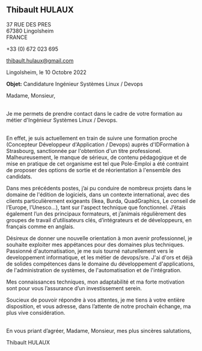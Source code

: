 <div class="flex-box">
<aside>

# Thibault HULAUX

37 RUE DES PRES  
67380 Lingolsheim  
FRANCE

+33 (0) 672 023 695

[thibault.hulaux@gmail.com](mailto:thibault.hulaux@gmail.com)

</aside>
<main>
<section class="date">

Lingolsheim, le 10 Octobre 2022

</section>
<section class="object">

**Objet:** Candidature Ingénieur Systèmes Linux / Devops

</section>
<section class="letter">

Madame, Monsieur,<br><br>

Je me permets de prendre contact dans le cadre de votre formation au métier d'Ingénieur Systèmes Linux / Devops.<br><br>

En effet, je suis actuellement en train de suivre une formation proche (Concepteur Développeur d'Application / Devops) auprès d'IDFormation à Strasbourg, sanctionnée par l'obtention d'un titre professionel. Malheureusement, le manque de sérieux, de contenu pédagogique et de mise en pratique de cet organisme est tel que Pole-Emploi a été contraint de proposer des options de sortie et de réorientation à l'ensemble des candidats.

Dans mes précédents postes, j’ai pu conduire de nombreux projets dans le domaine de l'édition de logiciels, dans un contexte international, avec des clients particulièrement exigeants (Ikea, Burda, QuadGraphics, Le conseil de l’Europe, l’Unesco…), tant sur l'aspect technique que fonctionnel.
J’étais également l’un des principaux formateurs, et j’animais régulièrement des groupes de travail d’utilisateurs clés, d’intégrateurs et de développeurs, en français comme en anglais.

Désireux de donner une nouvelle orientation à mon avenir professionnel, je souhaite exploiter mes appétances pour des domaines plus techniques. Passionné d'automatisation, je me suis tourné naturellement vers le developpement informatique, et les métier de devops/sre. J'ai d'ors et déjà de solides compétences dans le domaine du développement d'applications, de l'administration de systèmes, de l'automatisation et de l'intégration.

Mes connaissances techniques, mon adaptabilité et ma forte motivation sont pour vous l’assurance d’un investissement serein.

Soucieux de pouvoir répondre à vos attentes, je me tiens à votre entière disposition, et vous adresse, dans l’attente de notre prochain échange, ma plus vive considération.<br><br>

En vous priant d’agréer, Madame, Monsieur, mes plus sincères salutations,

</section>
<section class="signature">

Thibault HULAUX

</section>
</main>
</div>
